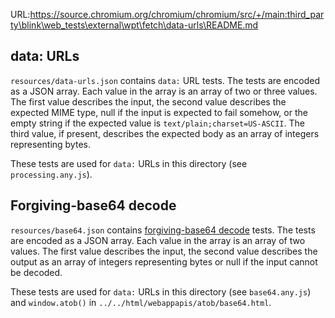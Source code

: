 URL:https://source.chromium.org/chromium/chromium/src/+/main:third_party\blink\web_tests\external\wpt\fetch\data-urls\README.md
## data: URLs

`resources/data-urls.json` contains `data:` URL tests. The tests are encoded as a JSON array. Each value in the array is an array of two or three values. The first value describes the input, the second value describes the expected MIME type, null if the input is expected to fail somehow, or the empty string if the expected value is `text/plain;charset=US-ASCII`. The third value, if present, describes the expected body as an array of integers representing bytes.

These tests are used for `data:` URLs in this directory (see `processing.any.js`).

## Forgiving-base64 decode

`resources/base64.json` contains [forgiving-base64 decode](https://infra.spec.whatwg.org/#forgiving-base64-decode) tests. The tests are encoded as a JSON array. Each value in the array is an array of two values. The first value describes the input, the second value describes the output as an array of integers representing bytes or null if the input cannot be decoded.

These tests are used for `data:` URLs in this directory (see `base64.any.js`) and `window.atob()` in `../../html/webappapis/atob/base64.html`.
